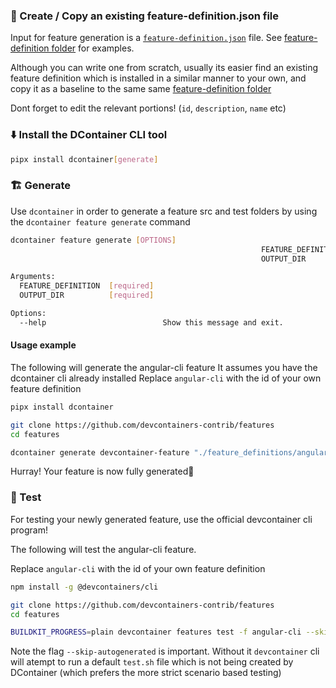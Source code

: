 ### :rocket: Create / Copy an existing feature-definition.json file

Input for feature generation is a [`feature-definition.json`](https://github.com/devcontainers-contrib/features/wiki/feature-definition) file. See [feature-definition folder](https://github.com/devcontainers-contrib/features/tree/main/feature_definitions) for examples. 

Although you can write one from scratch, usually its easier find an existing feature definition which is installed in a similar manner to your own, and copy it as a baseline to the same same [feature-definition folder](https://github.com/devcontainers-contrib/features/tree/main/feature_definitions) 

Dont forget to edit the relevant portions! (`id`, `description`, `name` etc)

### :arrow_down: Install the DContainer CLI tool

```sh
pipx install dcontainer[generate]
```

### :building_construction: Generate

Use `dcontainer` in order to generate a feature src and test folders by using the `dcontainer feature generate` command

```sh
dcontainer feature generate [OPTIONS]
                                                        FEATURE_DEFINITION
                                                        OUTPUT_DIR

Arguments:
  FEATURE_DEFINITION  [required]
  OUTPUT_DIR          [required]

Options:
  --help                          Show this message and exit.
```


#### Usage example

The following will generate the angular-cli feature 
It assumes you have the dcontainer cli already installed
Replace `angular-cli` with the id of your own feature definition

```sh
pipx install dcontainer

git clone https://github.com/devcontainers-contrib/features 
cd features

dcontainer generate devcontainer-feature "./feature_definitions/angular-cli/feature-definition.json" "."
```

Hurray! Your feature is now fully generated🎉

### :test_tube: Test

For testing your newly generated feature, use the official devcontainer cli program!

The following will test the angular-cli feature.

Replace `angular-cli` with the id of your own feature definition

```sh
npm install -g @devcontainers/cli

git clone https://github.com/devcontainers-contrib/features 
cd features

BUILDKIT_PROGRESS=plain devcontainer features test -f angular-cli --skip-autogenerated
```

Note the flag `--skip-autogenerated`  is important. Without it `devcontainer` cli will atempt to run a default `test.sh` file which is not being created by DContainer (which prefers the more strict scenario based testing)
